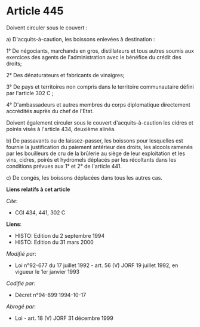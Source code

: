 # Article 445

Doivent circuler sous le couvert :

a) D'acquits-à-caution, les boissons enlevées à destination :

1° De négociants, marchands en gros, distillateurs et tous autres soumis aux exercices des agents de l'administration avec le
bénéfice du crédit des droits;

2° Des dénaturateurs et fabricants de vinaigres;

3° De pays et territoires non compris dans le territoire communautaire défini par l'article 302 C ;

4° D'ambassadeurs et autres membres du corps diplomatique directement accrédités auprès du chef de l'Etat.

Doivent également circuler sous le couvert d'acquits-à-caution les cidres et poirés visés à l'article 434, deuxième alinéa.

b) De passavants ou de laissez-passer, les boissons pour lesquelles est fournie la justification du paiement antérieur des
droits, les alcools ramenés par les bouilleurs de cru de la brûlerie au siège de leur exploitation et les vins, cidres,
poirés et hydromels déplacés par les récoltants dans les conditions prévues aux 1° et 2° de l'article 441.

c) De congés, les boissons déplacées dans tous les autres cas.

**Liens relatifs à cet article**

_Cite_:

  - CGI 434, 441, 302 C

**Liens**:

  - HISTO: Edition du 2 septembre 1994
  - HISTO: Edition du 31 mars 2000

_Modifié par_:

  - Loi n°92-677 du 17 juillet 1992 - art. 56 (V) JORF 19 juillet 1992, en vigueur le 1er janvier 1993

_Codifié par_:

  - Décret n°94-899 1994-10-17

_Abrogé par_:

  - Loi - art. 18 (V) JORF 31 décembre 1999
